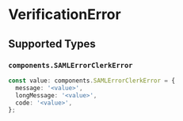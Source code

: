 # VerificationError

## Supported Types

### `components.SAMLErrorClerkError`

```typescript
const value: components.SAMLErrorClerkError = {
  message: '<value>',
  longMessage: '<value>',
  code: '<value>',
};
```
